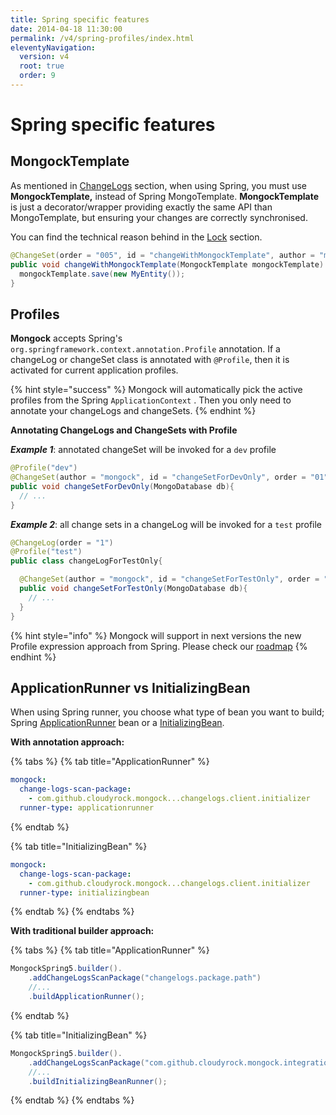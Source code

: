```yaml
---
title: Spring specific features
date: 2014-04-18 11:30:00 
permalink: /v4/spring-profiles/index.html
eleventyNavigation:
  version: v4
  root: true
  order: 9
---
```


# Spring specific features

## MongockTemplate

As mentioned in  [ChangeLogs](changelogs.md) section, when using Spring, you must use **MongockTemplate,** instead of Spring MongoTemplate. **MongockTemplate** is just a decorator/wrapper providing exactly the same API than MongoTemplate, but ensuring your changes are correctly synchronised. 

You can find the technical reason behind in the [Lock](lock-1.md) section. 

```java
@ChangeSet(order = "005", id = "changeWithMongockTemplate", author = "mongock")
public void changeWithMongockTemplate(MongockTemplate mongockTemplate) {
  mongockTemplate.save(new MyEntity());
}
```

## Profiles

**Mongock** accepts Spring's `org.springframework.context.annotation.Profile` annotation. If a changeLog or changeSet class is annotated with `@Profile`, then it is activated for current application profiles.

{% hint style="success" %}
Mongock will automatically pick the active profiles from the Spring `ApplicationContext` . Then you only need to annotate your changeLogs and changeSets.
{% endhint %}

**Annotating ChangeLogs and ChangeSets with Profile**

_**Example 1**_: annotated changeSet will be invoked for a `dev` profile

```java
@Profile("dev")
@ChangeSet(author = "mongock", id = "changeSetForDevOnly", order = "01")
public void changeSetForDevOnly(MongoDatabase db){
  // ...
}
```

_**Example 2**_: all change sets in a changeLog will be invoked for a `test` profile

```java
@ChangeLog(order = "1")
@Profile("test")
public class changeLogForTestOnly{

  @ChangeSet(author = "mongock", id = "changeSetForTestOnly", order = "01")
  public void changeSetForTestOnly(MongoDatabase db){
    // ...
  } 
}
```

{% hint style="info" %}
Mongock will support in next versions the new Profile expression approach from Spring. Please check our [roadmap]()
{% endhint %}

## ApplicationRunner vs InitializingBean

When using Spring runner, you choose what type of bean you want to build; Spring [ApplicationRunner](https://docs.spring.io/spring-boot/docs/current/api/org/springframework/boot/ApplicationRunner.html) bean or a [InitializingBean](https://docs.spring.io/spring-framework/docs/current/javadoc-api/org/springframework/beans/factory/InitializingBean.html). 

**With annotation approach:**

{% tabs %}
{% tab title="ApplicationRunner" %}
```yaml
mongock:
  change-logs-scan-package:
    - com.github.cloudyrock.mongock...changelogs.client.initializer
  runner-type: applicationrunner
```
{% endtab %}

{% tab title="InitializingBean" %}
```yaml
mongock:
  change-logs-scan-package:
    - com.github.cloudyrock.mongock...changelogs.client.initializer
  runner-type: initializingbean
```
{% endtab %}
{% endtabs %}

**With traditional builder approach:**

{% tabs %}
{% tab title="ApplicationRunner" %}
```java
MongockSpring5.builder().
    .addChangeLogsScanPackage("changelogs.package.path")
    //...
    .buildApplicationRunner();
```
{% endtab %}

{% tab title="InitializingBean" %}
```java
MongockSpring5.builder().
    .addChangeLogsScanPackage("com.github.cloudyrock.mongock.integrationtests.spring5.springdata3.changelogs.client.initializer")
    //...
    .buildInitializingBeanRunner();
```
{% endtab %}
{% endtabs %}

